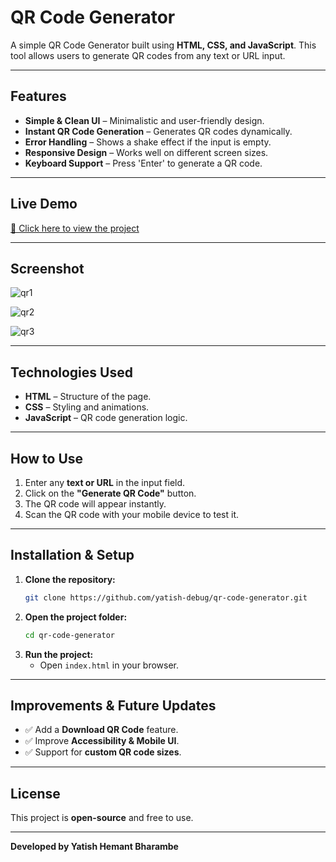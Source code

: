 # QR Code Generator

A simple QR Code Generator built using **HTML, CSS, and JavaScript**. This tool allows users to generate QR codes from any text or URL input.

---

##  Features

-  **Simple & Clean UI** – Minimalistic and user-friendly design.
-  **Instant QR Code Generation** – Generates QR codes dynamically.
- **Error Handling** – Shows a shake effect if the input is empty.
- **Responsive Design** – Works well on different screen sizes.
-  **Keyboard Support** – Press 'Enter' to generate a QR code.
---

##  Live Demo
[🔗 Click here to view the project](https://qr-code-generator-three-theta.vercel.app/) 

---

##  Screenshot
![qr1](https://github.com/user-attachments/assets/0915d92a-bb4b-4d57-b9fe-33df99983cc7)

![qr2](https://github.com/user-attachments/assets/7f633938-948a-4139-86d4-bc3f00031d05)

![qr3](https://github.com/user-attachments/assets/d3a30d1a-9829-49cf-a362-5356465ea34e)

---

##  Technologies Used

- **HTML** – Structure of the page.
- **CSS** – Styling and animations.
- **JavaScript** – QR code generation logic.

---

##  How to Use

1. Enter any **text or URL** in the input field.
2. Click on the **"Generate QR Code"** button.
3. The QR code will appear instantly.
4. Scan the QR code with your mobile device to test it.

---

##  Installation & Setup

1. **Clone the repository:**
   ```bash
   git clone https://github.com/yatish-debug/qr-code-generator.git
   ```
2. **Open the project folder:**
   ```bash
   cd qr-code-generator
   ```
3. **Run the project:**
   - Open `index.html` in your browser.

---

##  Improvements & Future Updates

- ✅ Add a **Download QR Code** feature.
- ✅ Improve **Accessibility & Mobile UI**.
- ✅ Support for **custom QR code sizes**.

---


##  License
This project is **open-source** and free to use.

---

**Developed by Yatish Hemant Bharambe**
